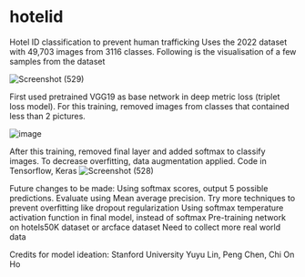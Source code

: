 # hotelid
Hotel ID classification to prevent human trafficking
Uses the 2022 dataset with 49,703 images from 3116 classes. Following is the visualisation of a few samples from the dataset

![Screenshot (529)](https://user-images.githubusercontent.com/76121652/203395133-ebfae5f7-2aa7-4680-9e2a-3b70b82b434a.png)

First used pretrained VGG19 as base network in deep metric loss (triplet loss model). For this training, removed images from classes that contained less than 2 pictures.

![image](https://user-images.githubusercontent.com/76121652/203395663-4561ce80-5c85-45a8-be8e-0ef0273df1ba.png)

After this training, removed final layer and added softmax to classify images. To decrease overfitting, data augmentation applied. Code in Tensorflow, Keras 
![Screenshot (528)](https://user-images.githubusercontent.com/76121652/203397157-6588e99f-06f6-40fc-96cc-9b124d4b53f9.png)

Future changes to be made:
Using softmax scores, output 5 possible predictions. Evaluate using Mean average precision.
Try more techniques to prevent overfitting like dropout regularization
Using softmax temperature activation function in final model, instead of softmax 
Pre-training network on hotels50K dataset or arcface dataset 
Need to collect more real world data 

Credits for model ideation: Stanford University Yuyu Lin, Peng Chen, Chi On Ho
